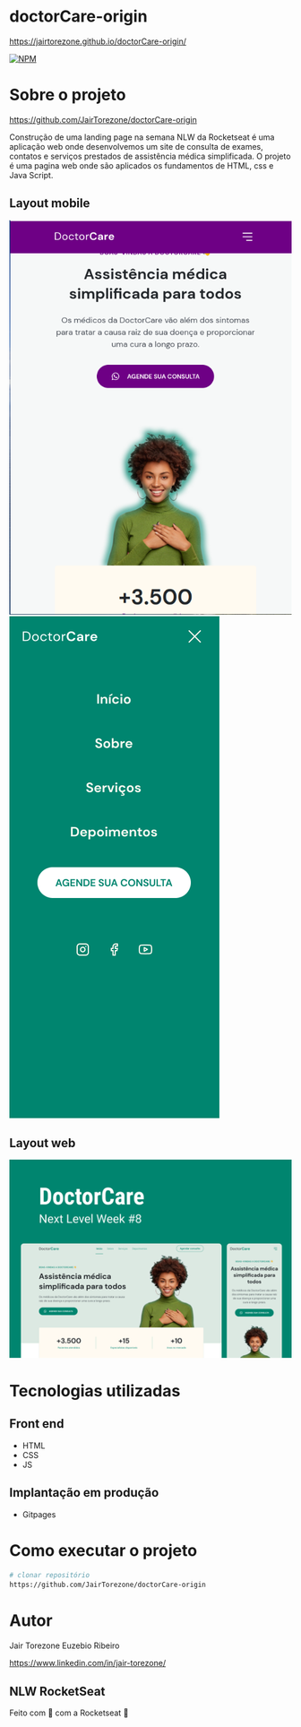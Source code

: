 # doctorCare-origin
https://jairtorezone.github.io/doctorCare-origin/


[![NPM](https://img.shields.io/npm/l/react)](https://github.com/JairTorezone/doctorCare-origin/blob/main/LICENSE)

# Sobre o projeto
https://github.com/JairTorezone/doctorCare-origin


Construção de uma landing page na semana NLW da Rocketseat é uma aplicação web onde desenvolvemos um site de consulta de exames, contatos e serviços prestados
de assistência médica simplificada. O projeto é uma pagina web onde são aplicados os fundamentos de HTML, css e Java Script.

## Layout mobile
![Mobile 1](https://github.com/JairTorezone/doctorCare-origin/blob/main/assets/mobile-inicio.png) 
![Mobile 2](https://github.com/JairTorezone/doctorCare-origin/blob/main/assets/Menu%20-%20Mobile.png) 


## Layout web

![Web 1](https://github.com/JairTorezone/doctorCare-origin/blob/main/assets/Capa.png)


# Tecnologias utilizadas
## Front end
- HTML
- CSS
- JS

## Implantação em produção
- Gitpages

# Como executar o projeto
```bash
# clonar repositório
https://github.com/JairTorezone/doctorCare-origin

```


# Autor
Jair Torezone Euzebio Ribeiro

https://www.linkedin.com/in/jair-torezone/
<br>

## NLW RocketSeat

Feito com 💜 com a Rocketseat 👋 

